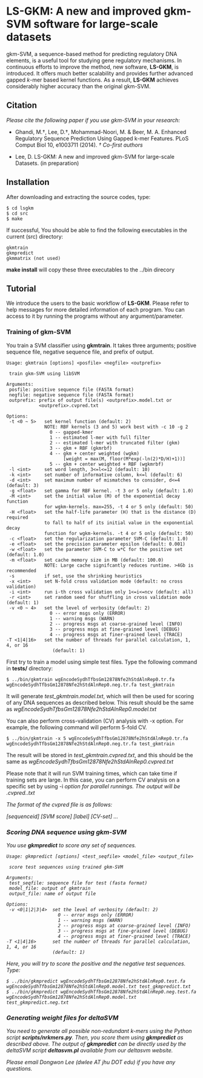 ﻿# LS-GKM: A new and improved gkm-SVM software for large-scale datasets

gkm-SVM, a sequence-based method for predicting regulatory DNA elements,
is a useful tool for studying gene regulatory mechanisms.
In continuous efforts to improve the method, new software, **LS-GKM**,
is introduced.  It offers much better scalability and provides further
advanced gapped *k*-mer based kernel functions.  As a result, **LS-GKM**
achieves considerably higher accuracy than the original gkm-SVM.

## Citation

*Please cite the following paper if you use gkm-SVM in your research:*

* Ghandi, M.†, Lee, D.†, Mohammad-Noori, M. & Beer, M. A. Enhanced Regulatory Sequence Prediction Using Gapped k-mer Features. PLoS Comput Biol 10, e1003711 (2014). *† Co-first authors*

* Lee, D. LS-GKM: A new and improved gkm-SVM for large-scale Datasets. (in preparation)


## Installation

After downloading and extracting the source codes, type:

    $ cd lsgkm 
    $ cd src
    $ make 

If successful, You should be able to find the following executables in the current (src) directory:

    gkmtrain
    gkmpredict
    gkmmatrix (not used)

**make install** will copy these three executables to the ../bin direcory


## Tutorial

We introduce the users to the basic workflow of **LS-GKM**.  Please refer to help messages 
for more detailed information of each program.  You can access to it by running the programs 
without any argument/parameter.
  

### Training of gkm-SVM

You train a SVM classifier using **gkmtrain**. It takes three arguments; 
positive sequence file, negative sequence file, and prefix of output.


    Usage: gkmtrain [options] <posfile> <negfile> <outprefix>

     train gkm-SVM using libSVM

    Arguments:
     posfile: positive sequence file (FASTA format)
     negfile: negative sequence file (FASTA format)
     outprefix: prefix of output file(s) <outprefix>.model.txt or
                <outprefix>.cvpred.txt

    Options:
     -t <0 ~ 5>   set kernel function (default: 2)
                  NOTE: RBF kernels (3 and 5) work best with -c 10 -g 2
                    0 -- gapped-kmer
                    1 -- estimated l-mer with full filter
                    2 -- estimated l-mer with truncated filter (gkm)
                    3 -- gkm + RBF (gkmrbf)
                    4 -- gkm + center weighted (wgkm)
                         [weight = max(M, floor(M*exp(-ln(2)*D/H)+1))]
                    5 -- gkm + center weighted + RBF (wgkmrbf)
     -l <int>     set word length, 3<=l<=12 (default: 10)
     -k <int>     set number of informative column, k<=l (default: 6)
     -d <int>     set maximum number of mismatches to consider, d<=4 (default: 3)
     -g <float>   set gamma for RBF kernel. -t 3 or 5 only (default: 1.0)
     -M <int>     set the initial value (M) of the exponential decay function
                  for wgkm-kernels. max=255, -t 4 or 5 only (default: 50)
     -H <float>   set the half-life parameter (H) that is the distance (D) required
                  to fall to half of its initial value in the exponential decay
                  function for wgkm-kernels. -t 4 or 5 only (default: 50)
     -c <float>   set the regularization parameter SVM-C (default: 1.0)
     -e <float>   set the precision parameter epsilon (default: 0.001)
     -w <float>   set the parameter SVM-C to w*C for the positive set (default: 1.0)
     -m <float>   set cache memory size in MB (default: 100.0)
                  NOTE: Large cache signifcantly reduces runtime. >4Gb is recommended
     -s           if set, use the shrinking heuristics
     -x <int>     set N-fold cross validation mode (default: no cross validation)
     -i <int>     run i-th cross validation only 1<=i<=ncv (default: all)
     -r <int>     set random seed for shuffling in cross validation mode (default: 1)
     -v <0 ~ 4>   set the level of verbosity (default: 2)
                    0 -- error msgs only (ERROR)
                    1 -- warning msgs (WARN)
                    2 -- progress msgs at coarse-grained level (INFO)
                    3 -- progress msgs at fine-grained level (DEBUG)
                    4 -- progress msgs at finer-grained level (TRACE)
    -T <1|4|16>   set the number of threads for parallel calculation, 1, 4, or 16
                     (default: 1)


First try to train a model using simple test files. Type the following command in **tests/** directory:

    $ ../bin/gkmtrain wgEncodeSydhTfbsGm12878Nfe2hStdAlnRep0.tr.fa wgEncodeSydhTfbsGm12878Nfe2hStdAlnRep0.neg.tr.fa test_gkmtrain

It will generate *test_gkmtrain.model.txt*, which will then be used for scoring of 
any DNA sequences as described below.  This result should be the same as *wgEncodeSydhTfbsGm12878Nfe2hStdAlnRep0.model.txt*

You can also perform cross-validation (CV) analysis with -x <N> option. For example,
the following command will perform 5-fold CV. 

    $ ../bin/gkmtrain -x 5 wgEncodeSydhTfbsGm12878Nfe2hStdAlnRep0.tr.fa wgEncodeSydhTfbsGm12878Nfe2hStdAlnRep0.neg.tr.fa test_gkmtrain

The result will be stored in *test_gkmtrain.cvpred.txt*, and this should be the same as 
*wgEncodeSydhTfbsGm12878Nfe2hStdAlnRep0.cvpred.txt*

Please note that it will run SVM training <N> times, which can take time if training 
sets are large.  In this case, you can perform CV analysis on a specific set 
by using -i <I> option for parallel runnings. The output will be <outprefix>.cvpred.<I>.txt

The format of the cvpred file is as follows:
  
[sequenceid] [SVM score] [label] [CV-set]
...


### Scoring DNA sequence using gkm-SVM

You use **gkmpredict** to score any set of sequences.

    Usage: gkmpredict [options] <test_seqfile> <model_file> <output_file>

     score test sequences using trained gkm-SVM

    Arguments:
     test_seqfile: sequence file for test (fasta format)
     model_file: output of gkmtrain
     output_file: name of output file

    Options:
     -v <0|1|2|3|4>  set the level of verbosity (default: 2)
                       0 -- error msgs only (ERROR)
                       1 -- warning msgs (WARN)
                       2 -- progress msgs at coarse-grained level (INFO)
                       3 -- progress msgs at fine-grained level (DEBUG)
                       4 -- progress msgs at finer-grained level (TRACE)
    -T <1|4|16>      set the number of threads for parallel calculation, 1, 4, or 16
                     (default: 1)

Here, you will try to score the positive and the negative test sequences. Type:

    $ ../bin/gkmpredict wgEncodeSydhTfbsGm12878Nfe2hStdAlnRep0.test.fa wgEncodeSydhTfbsGm12878Nfe2hStdAlnRep0.model.txt test_gkmpredict.txt
    $ ../bin/gkmpredict wgEncodeSydhTfbsGm12878Nfe2hStdAlnRep0.neg.test.fa wgEncodeSydhTfbsGm12878Nfe2hStdAlnRep0.model.txt test_gkmpredict.neg.txt


### Generating weight files for deltaSVM

You need to generate all possible non-redundant *k*-mers using the Python script
**scripts/nrkmers.py**.  Then, you score them using **gkmpredict** as described above. 
The output of **gkmpredict** can be directly used by the deltaSVM script **deltasvm.pl**
available from our deltasvm website.

Please email Dongwon Lee (dwlee AT jhu DOT edu) if you have any questions.
